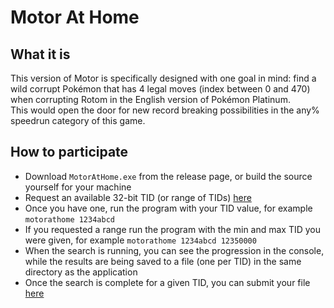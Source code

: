 # Motor At Home

## What it is
This version of Motor is specifically designed with one goal in mind: find a wild corrupt Pokémon that has 4 legal moves (index between 0 and 470) when corrupting Rotom in the English version of Pokémon Platinum.  
This would open the door for new record breaking possibilities in the any% speedrun category of this game.

## How to participate
- Download `MotorAtHome.exe` from the release page, or build the source yourself for your machine
- Request an available 32-bit TID (or range of TIDs) [here](https://github.com/RETIREglitch)
- Once you have one, run the program with your TID value, for example `motorathome 1234abcd`
- If you requested a range run the program with the min and max TID you were given, for example `motorathome 1234abcd 12350000`
- When the search is running, you can see the progression in the console, while the results are being saved to a file (one per TID) in the same directory as the application
- Once the search is complete for a given TID, you can submit your file [here](https://github.com/RETIREglitch)
